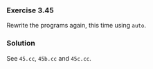 ### Exercise 3.45

Rewrite the programs again, this time using `auto`.

### Solution

See `45.cc`, `45b.cc` and `45c.cc`.
